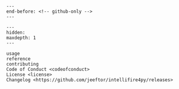 ```{include} ../README.md
---
end-before: <!-- github-only -->
---
```

[license]: license
[contributor guide]: contributing
[api reference]: usage

```{toctree}
---
hidden:
maxdepth: 1
---

usage
reference
contributing
Code of Conduct <codeofconduct>
License <license>
Changelog <https://github.com/jeeftor/intellifire4py/releases>
```

